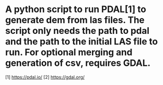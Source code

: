 # A python script to run PDAL[1] to generate dem from las files. The script only needs the path to pdal and the path to the initial LAS file to run. For optional merging and generation of csv, requires GDAL.

[1] https://pdal.io/
[2] https://gdal.org/
